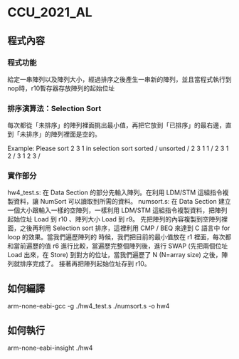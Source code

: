 # CCU_2021_AL

## 程式內容

### 程式功能
給定一串陣列以及陣列大小，經過排序之後產生一串新的陣列，並且當程式執行到nop時，r10暫存器存放陣列的起始位址

### 排序演算法：Selection Sort
每次都從「未排序」的陣列裡面挑出最小值，再把它放到「已排序」的最右邊，直到「未排序」的陣列裡面是空的。

Example: 
Please sort 2 3 1 in selection sort 
sorted / unsorted
/ 2 3 1
1 / 2 3 
1 2 / 3 
1 2 3 /

### 實作部分
hw4_test.s:
在 Data Section 的部分先輸入陣列。在利用 LDM/STM 這組指令複製資料，讓 NumSort 可以讀取到所需的資料。 
numsort.s:
在 Data Section 建立一個大小跟輸入一樣的空陣列，一樣利用 LDM/STM 這組指令複製資料，把陣列起始位址 Load 到 r10 、陣列大小 Load 到 r9。
先把陣列的內容複製到空陣列裡面，之後再利用 Selection sort 排序，這裡利用 CMP / BEQ 來達到 C 語言中 for loop 的效果。當我們遍歷陣列的
時候，我們把目前的最小值放在 r1 裡面，每次都和當前遍歷的值 r6 進行比較，當遍歷完整個陣列後，進行 SWAP (先把兩個位址 Load 出來，在 Store)
到對方的位址，當我們遍歷了 N (N=array size) 之後，陣列就排序完成了。
接著再把陣列起始位址存到 r10。

## 如何編譯
arm-none-eabi-gcc -g ./hw4_test.s  ./numsort.s -o hw4
## 如何執行
arm-none-eabi-insight ./hw4
